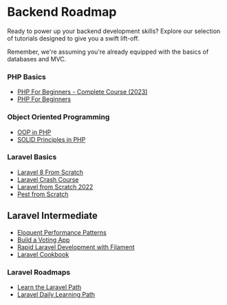 # Backend Roadmap
Ready to power up your backend development skills? Explore our selection of tutorials designed to give you a swift lift-off.

Remember, we're assuming you're already equipped with the basics of databases and MVC.

### PHP Basics
- [PHP For Beginners - Complete Course (2023)](https://www.youtube.com/watch?v=dVttuOjew3E)
- [PHP For Beginners](https://laracasts.com/series/php-for-beginners-2023-edition)

### Object Oriented Programming
- [OOP in PHP](https://laracasts.com/series/object-oriented-principles-in-php)
- [SOLID Principles in PHP](https://laracasts.com/series/solid-principles-in-php)

### Laravel Basics
- [Laravel 8 From Scratch](https://laracasts.com/series/laravel-8-from-scratch)
- [Laravel Crash Course](https://www.youtube.com/watch?v=MFh0Fd7BsjE)
- [Laravel from Scratch 2022](https://www.youtube.com/watch?v=MYyJ4PuL4pY)
- [Pest from Scratch](https://laracasts.com/series/pest-from-scratch)

## Laravel Intermediate
- [Eloquent Performance Patterns](https://laracasts.com/series/eloquent-performance-patterns)
- [Build a Voting App](https://laracasts.com/series/build-a-voting-app)
- [Rapid Laravel Development with Filament](https://laracasts.com/series/rapid-laravel-development-with-filament)
- [Laravel Cookbook](https://laracasts.com/series/laravel-cookbook)

### Laravel Roadmaps
- [Learn the Laravel Path](https://laracasts.com/path)
- [Laravel Daily Learning Path](https://laraveldaily.com/roadmap-learning-path)
